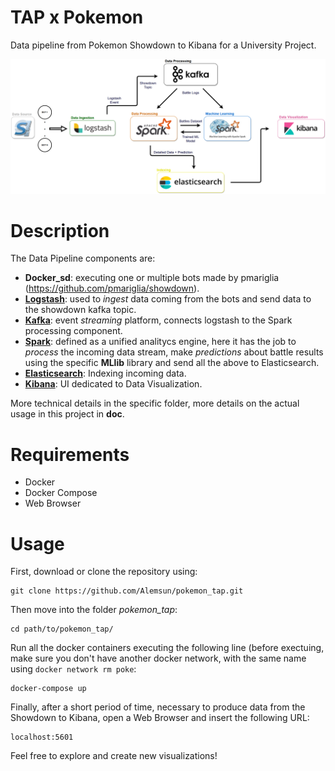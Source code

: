 # TAP x Pokemon
Data pipeline from Pokemon Showdown to Kibana for a University Project.

<p align="center"><img src="./doc/img/data_pipeline.png" alt="Data Pipeline" width="1000"/></p>

# Description
The Data Pipeline components are:

- **Docker_sd**: executing one or multiple bots made by pmariglia (https://github.com/pmariglia/showdown).
- **[Logstash](https://www.elastic.co/logstash)**: used to *ingest* data coming from the bots and send data to the showdown kafka topic.
- **[Kafka](https://kafka.apache.org/)**: event *streaming* platform, connects logstash to the Spark processing component.
- **[Spark](https://spark.apache.org/)**: defined as a unified analitycs engine, here it has the job to *process* the incoming data stream, make *predictions* about battle results using the specific **MLlib** library and send all the above to Elasticsearch.
- **[Elasticsearch](https://www.elastic.co/)**: Indexing incoming data.
- **[Kibana](https://www.elastic.co/kibana)**: UI dedicated to Data Visualization.


More technical details in the specific folder, more details on the actual usage in this project in **doc**.

# Requirements
- Docker
- Docker Compose
- Web Browser

# Usage
First, download or clone the repository using:
```
git clone https://github.com/Alemsun/pokemon_tap.git
```
Then move into the folder *pokemon_tap*:
```
cd path/to/pokemon_tap/
```
Run all the docker containers executing the following line (before exectuing, make sure you don't have another docker network, with the same name using ``` docker network rm poke ```:
```
docker-compose up
```
Finally, after a short period of time, necessary to produce data from the Showdown to Kibana, open a Web Browser and insert the following URL:
```
localhost:5601
```

Feel free to explore and create new visualizations!


